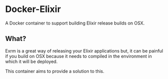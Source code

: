 # Docker-Elixir

A Docker container to support building Elixir release builds on OSX.

## What?

Exrm is a great way of releasing your Elixir applications but, it can be
painful if you build on OSX because it needs to compiled in the environment in
which it will be deployed.

This container aims to provide a solution to this.
